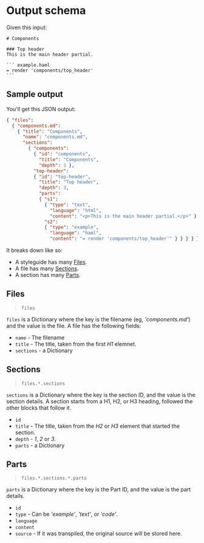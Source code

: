 Output schema
=============

Given this input:

    # Components

    ### Top header
    This is the main header partial.

    ``` example.haml
    = render 'components/top_header'
    ```

## Sample output

You'll get this JSON output:

```json
{ "files":
  { "components.md":
    { "title": "Components",
      "name": "components.md",
      "sections":
        { "components":
          { "id": "components",
            "title": "Components",
            "depth": 1 },
          "top-header":
          { "id": "top-header",
            "title": "Top header",
            "depth": 3,
            "parts":
            { "s1":
              { "type": "text",
                "language": "html",
                "content": "<p>This is the main header partial.</p>" },
              "s2":
              { "type": "example",
                "language": "haml",
                "content": "= render 'components/top_header'" } } } } } } }
```

It breaks down like so:

- A styleguide has many [Files](#files).
- A file has many [Sections](#sections).
- A section has many [Parts](#parts).

## Files

> `files`

`files` is a Dictionary where the key is the filename (eg, _'components.md'_) and the value is the file.
A file has the following fields:

- `name` - The filename
- `title` - The title, taken from the first *H1* elemnet.
- `sections` - a Dictionary

## Sections

> `files.*.sections`

`sections` is a Dictionary where the key is the section ID, and the value is the section details. A section starts from a H1, H2, or H3 heading, followed the other blocks that follow it.

- `id`
- `title` - The title, taken from the *H2* or *H3* element that started the section.
- `depth` - _1_, _2_ or _3_.
- `parts` - a Dictionary

## Parts

> `files.*.sections.*.parts`

`parts` is a Dictionary where the key is the Part ID, and the value is the part details.

- `id`
- `type` - Can be _'example'_, _'text'_, or _'code'_.
- `language`
- `content`
- `source` - If it was transpiled, the original source will be stored here.
